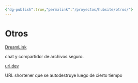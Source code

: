 ```yaml
---
{"dg-publish":true,"permalink":"/proyectos/hubsite/otros/"}
---
```


# Otros

[DreamLink](https://www.dreamlink.cloud/chat)

chat y compartidor de archivos seguro.

[url.dev](https://url.dev/)

URL shortener que se autodestruye luego de cierto tiempo
